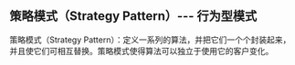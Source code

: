## 策略模式（Strategy Pattern）--- 行为型模式



策略模式（Strategy Pattern）：定义一系列的算法，并把它们一个个封装起来，并且使它们可相互替换。策略模式使得算法可以独立于使用它的客户变化。




